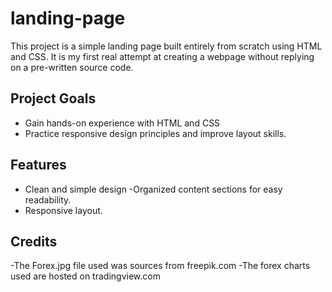 # landing-page

This project is a simple landing page built entirely from scratch using HTML and CSS. It is my first real attempt at creating a webpage without replying on a pre-written source code.

## Project Goals

- Gain hands-on experience with HTML and CSS
- Practice responsive design principles and improve layout skills.

## Features

- Clean and simple design
-Organized content sections for easy readability.
- Responsive layout.

## Credits

-The Forex.jpg file used was sources from freepik.com
-The forex charts used are hosted on tradingview.com